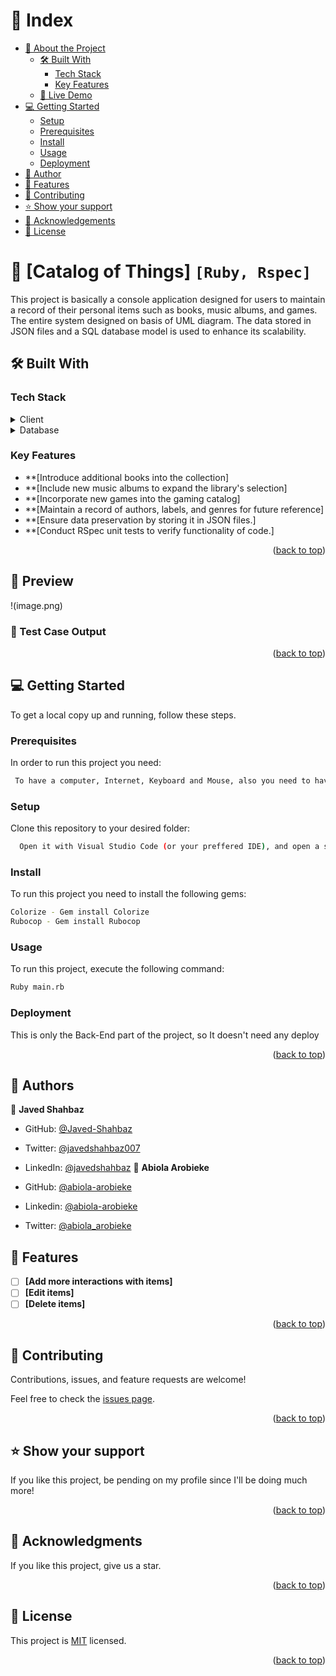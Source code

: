 <!-- TABLE OF CONTENTS -->

# 📗 Index

- [📖 About the Project](#about-project)
  - [🛠 Built With](#built-with)
    - [Tech Stack](#tech-stack)
    - [Key Features](#key-features)
  - [🚀 Live Demo](#live-demo)
- [💻 Getting Started](#getting-started)
  - [Setup](#setup)
  - [Prerequisites](#prerequisites)
  - [Install](#install)
  - [Usage](#usage)
  - [Deployment](#deployment)
- [👥 Author](#author)
- [🔭 Features](#features)
- [🤝 Contributing](#contributing)
- [⭐️ Show your support](#support)
- [🙏 Acknowledgements](#acknowledgements)
- [📝 License](#license)

<!-- PROJECT DESCRIPTION -->

# 📖 [Catalog of Things] `[Ruby, Rspec]` <a name="about-project"></a>


This project is basically a console application designed for users to maintain a record of their personal items such as books, music albums, and games. The entire system designed on basis of UML diagram. The data stored in JSON files and a SQL database model is used to enhance its scalability.

## 🛠 Built With <a name="built-with"></a>

### Tech Stack <a name="tech-stack"></a>

<details>
    <summary>Client</summary>
    <ul>
      <li><a href="https://www.ruby-lang.org/en/">Ruby</a></li>
    </ul>
  </details>

<details>
<summary>Database</summary>
  <ul>
   <li><a href="https://www.json.org/json-en.html">Data Storaged In Json Files</a></li>
  </ul>
</details>

<!-- Features -->

### Key Features <a name="key-features"></a>

  - **[Introduce additional books into the collection]
  - **[Include new music albums to expand the library's selection]
  - **[Incorporate new games into the gaming catalog]
  - **[Maintain a record of authors, labels, and genres for future reference]
  - **[Ensure data preservation by storing it in JSON files.]
  - **[Conduct RSpec unit tests to verify functionality of code.]

<p align="right">(<a href="#readme-top">back to top</a>)</p>

<!-- LIVE DEMO -->

## 🚀 Preview <a name="live-demo"></a>
!(image.png)
### 🔭 Test Case Output

<p align="right">(<a href="#readme-top">back to top</a>)</p>

<!-- GETTING STARTED -->

## 💻 Getting Started <a name="getting-started"></a>

To get a local copy up and running, follow these steps.

### Prerequisites

In order to run this project you need:

```sh
 To have a computer, Internet, Keyboard and Mouse, also you need to have Ruby settle up on your system
```

### Setup

Clone this repository to your desired folder:

```sh
  Open it with Visual Studio Code (or your preffered IDE), and open a server with "LiveServer".
```

### Install

To run this project you need to install the following gems:

```sh
Colorize - Gem install Colorize
Rubocop - Gem install Rubocop
```

### Usage

To run this project, execute the following command:

```sh
Ruby main.rb
```

### Deployment

This is only the Back-End part of the project, so It doesn't need any deploy

<p align="right">(<a href="#readme-top">back to top</a>)</p>

<!-- AUTHOR -->

## 👥 Authors <a name="author"></a>

👤 **Javed Shahbaz**

- GitHub: [@Javed-Shahbaz](https://github.com/Javed-Shahbaz)
- Twitter: [@javedshahbaz007](https://twitter.com/javedshahbaz007)
- LinkedIn: [@javedshahbaz](https://www.linkedin.com/in/javedshahbaz/)
👤 **Abiola Arobieke**

- GitHub: [@abiola-arobieke](https://github.com/abiola-arobieke)
- Linkedin: [@abiola-arobieke](https://linkedin.com/in/abiola-arobieke)
- Twitter: [@abiola_arobieke](https://twitter.com/abiola_arobieke)

<!-- FEATURES -->

## 🔭 Features <a name="features"></a>

- [ ] **[Add more interactions with items]**
- [ ] **[Edit items]**
- [ ] **[Delete items]**

<p align="right">(<a href="#readme-top">back to top</a>)</p>

<!-- CONTRIBUTING -->

## 🤝 Contributing <a name="contributing"></a>

Contributions, issues, and feature requests are welcome!

Feel free to check the [issues page](https://github.com/Javed-Shahbaz/Ruby-Group-Capstone/issues/).

<p align="right">(<a href="#readme-top">back to top</a>)</p>

<!-- SUPPORT -->

## ⭐️ Show your support <a name="support"></a>

If you like this project, be pending on my profile since I'll be doing much more! 

<p align="right">(<a href="#readme-top">back to top</a>)</p>

<!-- ACKNOWLEDGEMENTS -->

## 🙏 Acknowledgments <a name="acknowledgements"></a>
If you like this project, give us a star.

<p align="right">(<a href="#readme-top">back to top</a>)</p>

<!-- LICENSE -->

## 📝 License <a name="license"></a>

This project is [MIT](./LICENSE) licensed.

<p align="right">(<a href="#readme-top">back to top</a>)</p>
